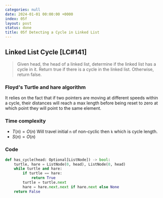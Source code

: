 ```yaml
---
categories: null
date: 2024-01-01 00:00:00 +0000
index: 05f
layout: post
status: done
title: 05f Detecting a Cycle in Linked List
---
```


## Linked List Cycle [LC#141]
> Given head, the head of a linked list, determine if the linked list has a cycle in it. Return true if there is a cycle in the linked list. Otherwise, return false.

### Floyd's Turtle and hare algorithm
It relies on the fact that if two pointers are moving at different speeds within a cycle, their distances will reach a max length before being reset to zero at which point they will point to the same element. 

### Time complexity
- $T(n) = O(n)$ Will travel initial `n` of non-cyclic then `k` which is cycle length.
- $S(n) = O(n)$

### Code
```python
def has_cycle(head: Optional[ListNode]) -> bool:
    turtle, hare = ListNode(0, head), ListNode(0, head)
    while turtle and hare:
        if turtle == hare:
            return True
        turtle = turtle.next
        hare = hare.next.next if hare.next else None
    return False
```